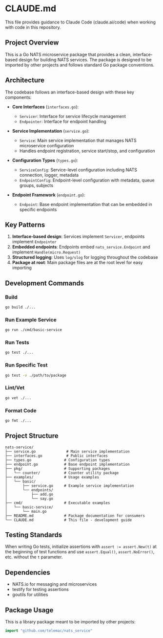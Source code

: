 # CLAUDE.md

This file provides guidance to Claude Code (claude.ai/code) when working with code in this repository.

## Project Overview

This is a Go NATS microservice package that provides a clean, interface-based design for building NATS services. The package is designed to be imported by other projects and follows standard Go package conventions.

## Architecture

The codebase follows an interface-based design with these key components:

- **Core Interfaces** (`interfaces.go`):
  - `Servicer`: Interface for service lifecycle management
  - `Endpointer`: Interface for endpoint handling

- **Service Implementation** (`service.go`):
  - `Service`: Main service implementation that manages NATS microservice configuration
  - Handles endpoint registration, service start/stop, and configuration

- **Configuration Types** (`types.go`):
  - `ServiceConfig`: Service-level configuration including NATS connection, logger, metadata
  - `EndpointConfig`: Endpoint-level configuration with metadata, queue groups, subjects

- **Endpoint Framework** (`endpoint.go`):
  - `Endpoint`: Base endpoint implementation that can be embedded in specific endpoints

## Key Patterns

1. **Interface-based design**: Services implement `Servicer`, endpoints implement `Endpointer`
2. **Embedded endpoints**: Endpoints embed `nats_service.Endpoint` and implement `Handle(micro.Request)`
3. **Structured logging**: Uses `log/slog` for logging throughout the codebase
4. **Package at root**: Main package files are at the root level for easy importing

## Development Commands

### Build
```bash
go build ./...
```

### Run Example Service
```bash
go run ./cmd/basic-service
```

### Run Tests
```bash
go test ./...
```

### Run Specific Test
```bash
go test -v ./path/to/package
```

### Lint/Vet
```bash
go vet ./...
```

### Format Code
```bash
go fmt ./...
```

## Project Structure

```
nats-service/
├── service.go              # Main service implementation
├── interfaces.go           # Public interfaces
├── types.go               # Configuration types
├── endpoint.go            # Base endpoint implementation
├── pkg/                   # Supporting packages
│   └── counter/           # Counter utility package
├── examples/              # Usage examples
│   └── basic/
│       ├── service.go     # Example service implementation
│       └── endpoints/
│           ├── add.go
│           └── say.go
├── cmd/                   # Executable examples
│   └── basic-service/
│       └── main.go
├── README.md              # Package documentation for consumers
└── CLAUDE.md              # This file - development guide
```

## Testing Standards

When writing Go tests, initialize assertions with `assert := assert.New(t)` at the beginning of test functions and use `assert.Equal()`, `assert.NoError()`, etc. without the `t` parameter.

## Dependencies

- NATS.io for messaging and microservices
- testify for testing assertions
- goutils for utilities

## Package Usage

This is a library package meant to be imported by other projects:
```go
import "github.com/telemac/nats_service"
```
